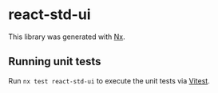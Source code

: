 # react-std-ui

This library was generated with [Nx](https://nx.dev).

## Running unit tests

Run `nx test react-std-ui` to execute the unit tests via [Vitest](https://vitest.dev/).
